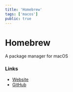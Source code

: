 ```yaml
---
title: 'Homebrew'
tags: ['macos']
public: true
---
```


# Homebrew

A package manager for macOS

### Links

- [Website](https://brew.sh/)
- [GitHub](https://github.com/Homebrew/brew)